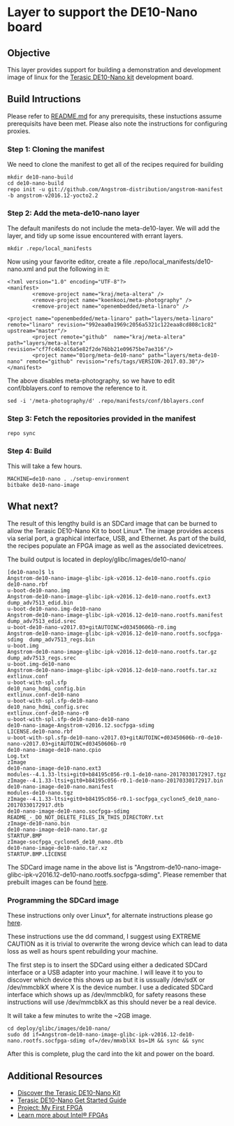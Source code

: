 # Layer to support the DE10-Nano board

## Objective
This layer provides support for building a demonstration and development image of linux for the [Terasic DE10-Nano kit](https://www.terasic.com.tw/cgi-bin/page/archive.pl?Language=English&CategoryNo=205&No=1046&PartNo=8) development board.

## Build Intructions
Please refer to [README.md](https://github.com/Angstrom-distribution/angstrom-manifest/blob/master/README.md) for any prerequisits, these instuctions assume prerequisits have been met.  Please also note the instructions for configuring proxies.

### Step 1: Cloning the manifest
We need to clone the manifest to get all of the recipes required for building
```
mkdir de10-nano-build
cd de10-nano-build
repo init -u git://github.com/Angstrom-distribution/angstrom-manifest -b angstrom-v2016.12-yocto2.2 
```
### Step 2: Add the meta-de10-nano layer
The default manifests do not include the meta-de10-layer.  We will add the layer, and tidy up some issue encountered with errant layers.

```
mkdir .repo/local_manifests
```
Now using your favorite editor, create a file .repo/local_manifests/de10-nano.xml and put the following in it:

```
<?xml version="1.0" encoding="UTF-8"?>                                          
<manifest>                                                                      
        <remove-project name="kraj/meta-altera" />                              
        <remove-project name="koenkooi/meta-photography" />                     
        <remove-project name="openembedded/meta-linaro" />                      
                                                                                        <project name="openembedded/meta-linaro" path="layers/meta-linaro" remote="linaro" revision="992eaa0a1969c2056a5321c122eaa8cd808c1c82" upstream="master"/>
        <project remote="github"  name="kraj/meta-altera" path="layers/meta-altera" revision="cf7fc462cc6a5e82f2de76bb21e09675be7ae316"/>
        <project name="01org/meta-de10-nano" path="layers/meta-de10-nano" remote="github" revision="refs/tags/VERSION-2017.03.30"/>
</manifest> 
```
The above disables meta-photography, so we have to edit conf/bblayers.conf to remove the reference to it.
```
sed -i '/meta-photography/d' .repo/manifests/conf/bblayers.conf
```

### Step 3: Fetch the repositories provided in the manifest
```
repo sync
```

### Step 4: Build
This will take a few hours. 
```
MACHINE=de10-nano . ./setup-environment
bitbake de10-nano-image
```

## What next?
The result of this lengthy build is an SDCard image that can be burned to allow the Terasic DE10-Nano Kit to boot Linux\*.  The image provides access via serial port, a graphical interface, USB, and Ethernet.  As part of the build, the recipes populate an FPGA image as well as the associated devicetrees.  

The build output is located in deploy/glibc/images/de10-nano/

```
[de10-nano]$ ls
Angstrom-de10-nano-image-glibc-ipk-v2016.12-de10-nano.rootfs.cpio           de10-nano.rbf                                                           u-boot-de10-nano.img
Angstrom-de10-nano-image-glibc-ipk-v2016.12-de10-nano.rootfs.ext3           dump_adv7513_edid.bin                                                   u-boot-de10-nano.img-de10-nano
Angstrom-de10-nano-image-glibc-ipk-v2016.12-de10-nano.rootfs.manifest       dump_adv7513_edid.srec                                                  u-boot-de10-nano-v2017.03+gitAUTOINC+d03450606b-r0.img
Angstrom-de10-nano-image-glibc-ipk-v2016.12-de10-nano.rootfs.socfpga-sdimg  dump_adv7513_regs.bin                                                   u-boot.img
Angstrom-de10-nano-image-glibc-ipk-v2016.12-de10-nano.rootfs.tar.gz         dump_adv7513_regs.srec                                                  u-boot.img-de10-nano
Angstrom-de10-nano-image-glibc-ipk-v2016.12-de10-nano.rootfs.tar.xz         extlinux.conf                                                           u-boot-with-spl.sfp
de10_nano_hdmi_config.bin                                                   extlinux.conf-de10-nano                                                 u-boot-with-spl.sfp-de10-nano
de10_nano_hdmi_config.srec                                                  extlinux.conf-de10-nano-r0                                              u-boot-with-spl.sfp-de10-nano-de10-nano
de10-nano-image-Angstrom-v2016.12.socfpga-sdimg                             LICENSE.de10-nano.rbf                                                   u-boot-with-spl.sfp-de10-nano-v2017.03+gitAUTOINC+d03450606b-r0-de10-nano-v2017.03+gitAUTOINC+d03450606b-r0
de10-nano-image-de10-nano.cpio                                              Log.txt                                                                 zImage
de10-nano-image-de10-nano.ext3                                              modules--4.1.33-ltsi+git0+b84195c056-r0.1-de10-nano-20170330172917.tgz  zImage--4.1.33-ltsi+git0+b84195c056-r0.1-de10-nano-20170330172917.bin
de10-nano-image-de10-nano.manifest                                          modules-de10-nano.tgz                                                   zImage--4.1.33-ltsi+git0+b84195c056-r0.1-socfpga_cyclone5_de10_nano-20170330172917.dtb
de10-nano-image-de10-nano.socfpga-sdimg                                     README_-_DO_NOT_DELETE_FILES_IN_THIS_DIRECTORY.txt                      zImage-de10-nano.bin
de10-nano-image-de10-nano.tar.gz                                            STARTUP.BMP                                                             zImage-socfpga_cyclone5_de10_nano.dtb
de10-nano-image-de10-nano.tar.xz                                            STARTUP.BMP.LICENSE

```
The SDCard image name in the above list is "Angstrom-de10-nano-image-glibc-ipk-v2016.12-de10-nano.rootfs.socfpga-sdimg".  Please remember that prebuilt images can be found [here](https://signin.intel.com/logout?target=https://software.intel.com/en-us/iot/hardware/fpga/de10-nano).

### Programming the SDCard image
These instructions only over Linux\*, for alternate instructions please go [here](https://software.intel.com/en-us/write-image-to-micro-sd-card).

These instructions use the dd command, I suggest using EXTREME CAUTION as it is trivial to overwrite the wrong device which can lead to data loss as well as hours spent rebuilding your machine.

The first step is to insert the SDCard using either a dedicated SDCard interface or a USB adapter into your machine.  I will leave it to you to discover which device this shows up as but it is ussually /dev/sdX or /dev/mmcblkX where X is the device number.  I use a dedicated SDCard interface which shows up as /dev/mmcblk0, for safety reasons these instructions will use /dev/mmcblkX as this should never be a real device.

It will take a few minutes to write the ~2GB image.
```
cd deploy/glibc/images/de10-nano/
sudo dd if=Angstrom-de10-nano-image-glibc-ipk-v2016.12-de10-nano.rootfs.socfpga-sdimg of=/dev/mmxblkX bs=1M && sync && sync
```

After this is complete, plug the card into the kit and power on the board.

 ## Additional Resources
* [Discover the Terasic DE10-Nano Kit](https://signin.intel.com/logout?target=https://software.intel.com/en-us/iot/hardware/fpga/de10-nano)
* [Terasic DE10-Nano Get Started Guide](https://software.intel.com/en-us/terasic-de10-nano-get-started-guide)
* [Project: My First FPGA](https://software.intel.com/en-us/articles/my-first-fpga)
* [Learn more about Intel® FPGAs](https://software.intel.com/en-us/iot/hardware/fpga/)
